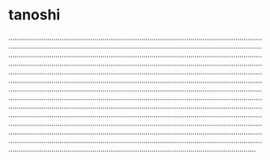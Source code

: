# tanoshi

.....................................................................................................................................................................................................................................................................................................................................................................................................................................................................................................................................................................................................................................................................................................................................................................................................................................................................................................................................................................................................................................................................................................................................................................................................................................................................................................................................................................................................................................................................................................................................................................................................................................................................................................................................................................................................
